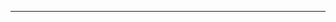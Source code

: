<!-- <img src="https://readme-typing-svg.herokuapp.com?font=Fira+Code&duration=500&pause=5000&color=63DAFF&random=true&width=450&lines=Web+3.0%2C+Blockchain%2C+DeFi%2C+dApps%2C+DEX" alt="Blockchain Intro" /> -->

<!-- - 🔎 Working on securing **decentralized finance** -->

<!-- - 💬 Experienced in **Linux and decentralized finance** -->

<!-- ![linux](https://img.shields.io/badge/-linux-000?&style=for-the-badge&logo=linux)
![solidity](https://img.shields.io/badge/-solidity-000?&style=for-the-badge&logo=solidity)
![ethereum](https://img.shields.io/badge/-ethereum-000?&style=for-the-badge&logo=ethereum)
![perplexity](https://img.shields.io/badge/-perplexity-000?&style=for-the-badge&logo=perplexity)
![obsidian](https://img.shields.io/badge/-obsidian-000?&style=for-the-badge&logo=obsidian) -->

<!-- <p>
    <a href="https://ethereum.org" target="_blank"><img alt="Ethereum"
        src="https://img.shields.io/badge/Ethereum-3C3C3D?style=for-the-badge&logo=ethereum&logoColor=white"/></a>
    <a href="https://soliditylang.org" target="_blank"><img alt="Solidity"
        src="https://img.shields.io/badge/Solidity-363636?style=for-the-badge&logo=solidity&logoColor=white"/></a>
    <a href="https://www.alchemy.com" target="_blank"><img alt="Alchemy"
        src="https://img.shields.io/badge/Alchemy-8A3FFC?style=for-the-badge&logo=alchemy&logoColor=white"/></a>
</p> -->

<!-- [Telegram]: https://img.shields.io/badge/Telegram-000000?style=for-the-badge&logo=Telegram
[Telegram-url]: https://t.me/elvisvan
[Mastodon]: https://img.shields.io/badge/Mastodon-000000?style=for-the-badge&logo=Mastodon
[Mastodon-url]: https://mastodon.social/@elvisvan -->

<!-- ## Stats -->

<!-- ![Elvis's GitHub stats](https://github-readme-stats.vercel.app/api/?username=elvisisvan\&show_icons=true\&title_color=fff\&icon_color=79ff97\&text_color=9f9f9f\&bg_color=151515) -->

<!-- <p><img align="left" src="https://github-readme-stats.vercel.app/api/top-langs?username=elvisisvan&show_icons=true&locale=en&layout=compact" alt="elvisisvan" /></p> -->

<!-- <p><img align="center" src="https://github-readme-stats.vercel.app/api?username=elvisisvan&show_icons=true&locale=en" alt="elvisisvan" /></p> -->

<!-- <p><img align="center" src="https://github-readme-streak-stats.herokuapp.com/?user=elvisisvan&" alt="elvisisvan" /></p> -->

---

<!-- <p align="center">
<a href="https://git.io/typing-svg"><img src="https://readme-typing-svg.demolab.com?font=Dancing+Script&size=40&duration=1100&pause=1000&color=EEF768&center=true&width=450&height=60&lines=Jokes+Of+The+Day" alt="jokes-of-the-day" /></a>
</p>
<p align="center">
<img src="https://readme-jokes.vercel.app/api" alt="jokes-card" />
</p> -->